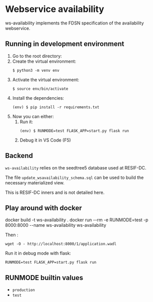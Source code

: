 # Webservice availability
ws-availability implements the FDSN specification of the availability webservice.


## Running in development environment
1. Go to the root directory:
1. Create the virtual environment:
    ```
    $ python3 -m venv env
    ```
1. Activate the virtual environment:
    ```
    $ source env/bin/activate
    ```
1. Install the dependencies:
    ```
    (env) $ pip install -r requirements.txt
    ```
1. Now you can either:
    1. Run it:
        ```
        (env) $ RUNMODE=test FLASK_APP=start.py flask run
        ```
    1. Debug it in VS Code (F5)

## Backend
`ws-availability` relies on the seedtree5 database used at RESIF-DC.

The file `update_wsavailability_schema.sql` can be used to build the necessary materialized view.

This is RESIF-DC inners and is not detailed here.


## Play around with docker


docker build -t ws-availability .
docker run --rm -e RUNMODE=test -p 8000:8000 --name ws-availability ws-availability


Then :

```
wget -O - http://localhost:8000/1/application.wadl
```

Run it in debug mode with flask:

```
RUNMODE=test FLASK_APP=start.py flask run
```

## RUNMODE builtin values

  * `production`
  * `test`
